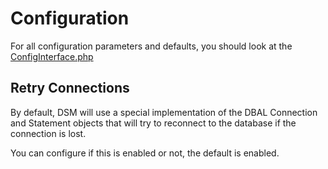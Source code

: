 # Configuration

For all configuration parameters and defaults, you should look at the [ConfigInterface.php](./../src/ConfigInterface.php)

## Retry Connections

By default, DSM will use a special implementation of the DBAL Connection and Statement objects that will try to reconnect to the database if the connection is lost.

You can configure if this is enabled or not, the default is enabled.

